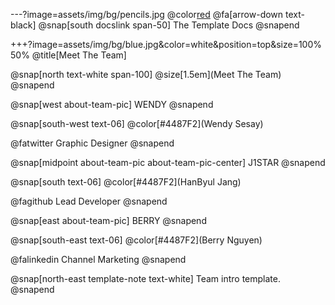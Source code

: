 ---?image=assets/img/bg/pencils.jpg
@color[red](테스트33)
@fa[arrow-down text-black]
@snap[south docslink span-50] The Template Docs @snapend

+++?image=assets/img/bg/blue.jpg&color=white&position=top&size=100% 50% @title[Meet The Team]

@snap[north text-white span-100] @size[1.5em](Meet The Team) @snapend

@snap[west about-team-pic] WENDY @snapend

@snap[south-west text-06] @color[#4487F2](Wendy Sesay) 

@fatwitter 
Graphic Designer @snapend

@snap[midpoint about-team-pic about-team-pic-center] J1STAR @snapend

@snap[south text-06] @color[#4487F2](HanByul Jang) 

@fagithub 
Lead Developer @snapend

@snap[east about-team-pic] BERRY @snapend

@snap[south-east text-06] @color[#4487F2](Berry Nguyen) 

@falinkedin 
Channel Marketing @snapend

@snap[north-east template-note text-white] Team intro template. @snapend
